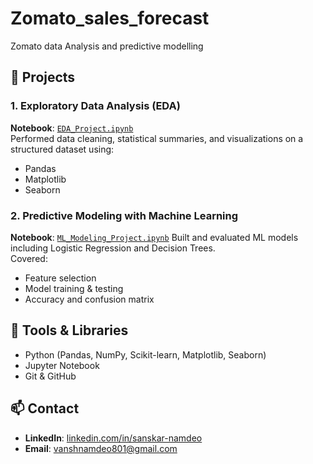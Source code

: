 # Zomato_sales_forecast
Zomato data Analysis and predictive modelling


## 🚀 Projects

### 1. Exploratory Data Analysis (EDA)
**Notebook**: [`EDA_Project.ipynb`](EDA_Project.ipynb)  
Performed data cleaning, statistical summaries, and visualizations on a structured dataset using:
- Pandas
- Matplotlib
- Seaborn

### 2. Predictive Modeling with Machine Learning
**Notebook**: [`ML_Modeling_Project.ipynb`](ML_Modelling.ipynb)
Built and evaluated ML models including Logistic Regression and Decision Trees.  
Covered:
- Feature selection
- Model training & testing
- Accuracy and confusion matrix

## 📌 Tools & Libraries
- Python (Pandas, NumPy, Scikit-learn, Matplotlib, Seaborn)
- Jupyter Notebook
- Git & GitHub

## 📫 Contact
- **LinkedIn**: [linkedin.com/in/sanskar-namdeo](https://linkedin.com/in/sanskar-namdeo-3a4506254)
- **Email**: vanshnamdeo801@gmail.com
